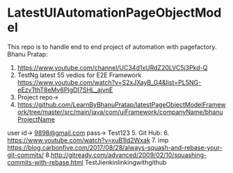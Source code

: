 # LatestUIAutomationPageObjectModel
This repo is to handle end to end project of automation with pagefactory.
Bhanu Pratap:

1.	https://www.youtube.com/channel/UC34d1xURdZ20LVC5j3Pkd-Q
2.	TestNg latest 55 vedios for E2E Framework
https://www.youtube.com/watch?v=S2xJXayB_G4&list=PL5NG-eEzvTthT8eMv6PIgDI7SHL_ajvnE
3.	Project repo->
4.	https://github.com/LearnByBhanuPratap/latestPageObjectModelFramework/tree/master/src/main/java/com/uiFramework/companyName/bhanuProjectName

user id-> 9898@gmail.com
pass-> Test123
5.	Git Hub:
6.	https://www.youtube.com/watch?v=xuB1Id2Wxak
7. imp
https://blog.carbonfive.com/2017/08/28/always-squash-and-rebase-your-git-commits/
8.http://gitready.com/advanced/2009/02/10/squashing-commits-with-rebase.html
TestJienkinlinkingwithgithub
